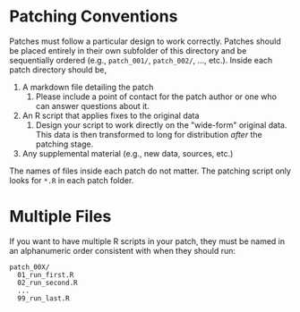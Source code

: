 # Patching Conventions

Patches must follow a particular design to work correctly. Patches should be placed entirely in their own subfolder of this directory and be sequentially ordered (e.g., `patch_001/`, `patch_002/`, ..., etc.). Inside each patch directory should be,

1.  A markdown file detailing the patch
    1.  Please include a point of contact for the patch author or one who can answer questions about it.
2.  An R script that applies fixes to the original data
    1.  Design your script to work directly on the "wide-form" original data. This data is then transformed to long for distribution *after* the patching stage.
3.  Any supplemental material (e.g., new data, sources, etc.)

The names of files inside each patch do not matter. The patching script only looks for `*.R` in each patch folder.

# Multiple Files

If you want to have multiple R scripts in your patch, they must be named in an alphanumeric order consistent with when they should run:

```         
patch_00X/
  01_run_first.R
  02_run_second.R
  ...
  99_run_last.R
```

